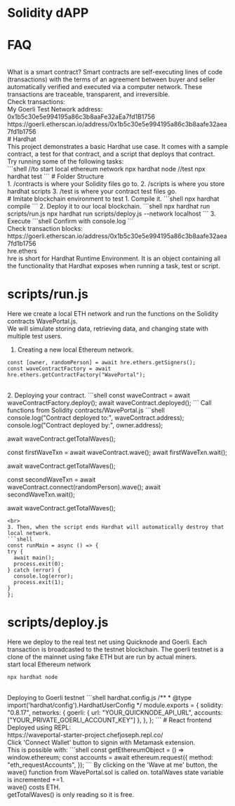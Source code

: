 # Solidity dAPP
# FAQ
<br>
What is a smart contract? Smart contracts are self-executing lines of code (transactions) with the terms of an agreement between buyer and seller automatically verified and executed via a computer network. These transactions are traceable, transparent, and irreversible.
<br>
Check transactions:
<br>
My Goerli Test Network address: 0x1b5c30e5e994195a86c3b8aaFe32aEa7fd1B1756
<br>
<a>https://goerli.etherscan.io/address/0x1b5c30e5e994195a86c3b8aafe32aea7fd1b1756</a>
<br>
# Hardhat
<br>
This project demonstrates a basic Hardhat use case. It comes with a sample contract, a test for that contract, and a script that deploys that contract.
<br>
Try running some of the following tasks:
<br>
```shell
//to start local ethereum network
npx hardhat node 
//test
npx hardhat test
```
# Folder Structure
<br>
1. /contracts is where your Solidity files go to.
2. /scripts is where you store hardhat scripts
3. /test is where your contract test files go.
<br>
# Imitate blockchain environment to test
1. Compile it.
    ```shell
    npx hardhat compile
    ```
2. Deploy it to our local blockchain.
    ```shell
    npx hardhat run scripts/run.js
    npx hardhat run scripts/deploy.js --network localhost
    ```
3. Execute
   ```shell
   Confirm with console.log
   ```
   <br>
    Check transaction blocks:
    <br>
    <a>https://goerli.etherscan.io/address/0x1b5c30e5e994195a86c3b8aafe32aea7fd1b1756</a>
<br>
hre.ethers
<br>
  hre is short for Hardhat Runtime Environment. It is an object containing all the functionality that Hardhat exposes when running a task, test or script.

# scripts/run.js
Here we create a local ETH network and run the functions on the Solidity contracts WavePortal.js.
<br>
We will simulate storing data, retrieving data, and changing state with multiple test users.
<br>
1. Creating a new local Ethereum network.
  ```shell
  const [owner, randomPerson] = await hre.ethers.getSigners();
  const waveContractFactory = await hre.ethers.getContractFactory("WavePortal");
  ```
<br>
2. Deploying your contract.
  ```shell
  const waveContract = await waveContractFactory.deploy();
  await waveContract.deployed();
  ```
  Call functions from Solidity contracts/WavePortal.js
  ```shell
  console.log("Contract deployed to:", waveContract.address);
  console.log("Contract deployed by:", owner.address);

  await waveContract.getTotalWaves();

  const firstWaveTxn = await waveContract.wave();
  await firstWaveTxn.wait();

  await waveContract.getTotalWaves();

  const secondWaveTxn = await waveContract.connect(randomPerson).wave();
  await secondWaveTxn.wait();

  await waveContract.getTotalWaves();
  ```
<br>
3. Then, when the script ends Hardhat will automatically destroy that local network.
  ```shell
  const runMain = async () => {
  try {
    await main();
    process.exit(0);
  } catch (error) {
    console.log(error);
    process.exit(1);
  }
  };
  ```
# scripts/deploy.js
Here we deploy to the real test net using Quicknode and Goerli. Each transaction is broadcasted to the testnet blockchain. The goerli testnet is a clone of the mainnet using fake ETH but are run by actual miners.
<br>
start local Ethereum network
```shell
npx hardhat node
```
<br>
Deploying to Goerli testnet
```shell
hardhat.config.js
/**
 * @type import('hardhat/config').HardhatUserConfig
 */
module.exports = {
    solidity: "0.8.17",
    networks: {
      goerli: {
        url: "YOUR_QUICKNODE_API_URL",
        accounts: ["YOUR_PRIVATE_GOERLI_ACCOUNT_KEY"]
      },
    },
};
```
# React frontend
Deployed using REPL:
<br>
<a>https://waveportal-starter-project.chefjoseph.repl.co/</a>
<br>
Click 'Connect Wallet' button to signin with Metamask extension.
<br>
This is possible with:
```shell
const getEthereumObject = () => window.ethereum;
const accounts = await ethereum.request({
    method: "eth_requestAccounts",
});
```
By clicking on the 'Wave at me' button, the wave() function from WavePortal.sol is called on. totalWaves state variable is incremented +=1.
<br>
wave() costs ETH.
<br>
getTotalWaves() is only reading so it is free.
